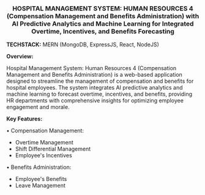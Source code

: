 <center><h3>HOSPITAL MANAGEMENT SYSTEM: HUMAN RESOURCES 4 (Compensation Management and Benefits Administration) with AI Predictive Analytics and Machine Learning for Integrated Overtime, Incentives, and Benefits Forecasting</h3></center>


<strong>TECHSTACK:</strong> MERN (MongoDB, ExpressJS, React, NodeJS)


<strong>Overview:</strong>

Hospital Management System: Human Resources 4 (Compensation Management and Benefits Administration) is a web-based application designed to streamline the management of compensation and benefits for hospital employees. The system integrates AI predictive analytics and machine learning to forecast overtime, incentives, and benefits, providing HR departments with comprehensive insights for optimizing employee engagement and morale.

<strong>Key Features:</strong>


• Compensation Management:

 - Overtime Management
 - Shift Differential Management
 - Employee's Incentives

• Benefits Administration:

 - Employee's Benefits
 - Leave Management

